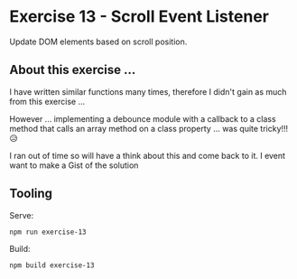 # Exercise 13 - Scroll Event Listener

Update DOM elements based on scroll position.

## About this exercise ...

I have written similar functions many times, therefore I didn't gain as much from this exercise ...

However ... implementing a debounce module with a callback to a class method that
calls an array method on a class property ... was quite tricky!!! :disappointed_relieved:

I ran out of time so will have a think about this and come back to it. I event want to make a Gist of the solution

## Tooling

Serve:

`npm run exercise-13`

Build:

`npm build exercise-13`
